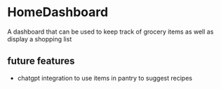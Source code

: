 # HomeDashboard

A dashboard that can be used to keep track of grocery items as well as display a shopping list

## future features
- chatgpt integration to use items in pantry to suggest recipes
